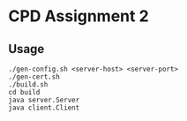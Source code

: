 # CPD Assignment 2

## Usage

<!-- TODO(Process-ing): Improve this -->
```
./gen-config.sh <server-host> <server-port>
./gen-cert.sh
./build.sh
cd build
java server.Server
java client.Client
```
